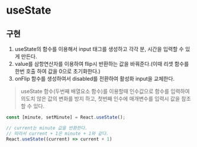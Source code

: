 # useState

## **구현**
1. useState의 함수를 이용해서 input 태그를 생성하고 각각 분, 시간을 입력할 수 있게 만든다.
2. value를 삼항연산자를 이용하여 flip시 반환하는 값을 바꿔준다.(이때 리셋 함수를 한번 호출 하여 값을 0으로 초기화한다.)
3. onFlip 함수를 생성하여서 disabled를 전환하여 활성화 input을 교체한다.

> useState 함수(두번째 배열요소 함수)를 이용할때 인수값으로 함수를 입력하여 의도치 않은 값의 변화를 방지 하고,  첫번째 인수에 매개변수를 입력시 값을 참조할 수 있다.

```jsx
const [minute, setMinute] = React.useState();

// current는 minute 값을 반환한다.
// 따라서 current + 1은 minute + 1와 같다.
React.useState((current) => current + 1)
```
